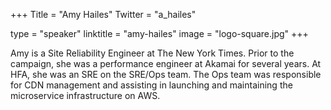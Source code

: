 +++
Title = "Amy Hailes"
Twitter = "a_hailes"

type = "speaker"
linktitle = "amy-hailes"
image = "logo-square.jpg"
+++


Amy is a Site Reliability Engineer at The New York Times. Prior to the campaign, she was a performance engineer at Akamai for several years. At HFA, she was an SRE on the SRE/Ops team. The Ops team was responsible for CDN management and assisting in launching and maintaining the microservice infrastructure on AWS.

